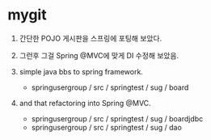 # mygit

 1. 간단한 POJO 게시판을 스프링에 포팅해 보았다.
 2. 그런후 그걸 Spring @MVC에 맞게 DI 수정해 보았음.

 1. simple java bbs to spring framework.
    * springusergroup / src / springtest / sug / board 
 2. and that refactoring into Spring @MVC. 
    * springusergroup / src / springtest / sug / boardjdbc  
    * springusergroup / src / springtest / sug / dao 


